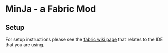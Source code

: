 # MinJa - a Fabric Mod 

## Setup

For setup instructions please see the [fabric wiki page](https://fabricmc.net/wiki/tutorial:setup) that relates to the IDE that you are using.

